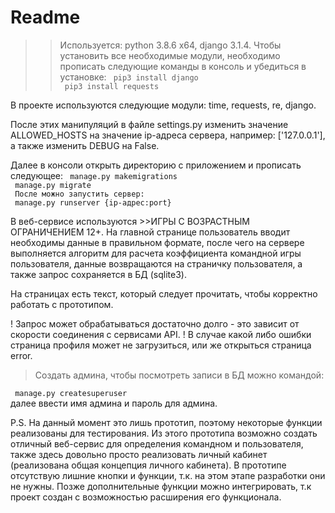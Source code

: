 Readme
=====================
>>Используется: python 3.8.6 x64, django 3.1.4.
Чтобы установить все необходимые модули, необходимо прописать следующие команды в консоль и убедиться в установке:
` pip3 install django`<br>
` pip3 install requests`<br>

В проекте используются следующие модули: time, requests, re, django.

После этих манипуляций в файле settings.py изменить значение ALLOWED_HOSTS на значение ip-адреса сервера, например: ['127.0.0.1'], а также изменить DEBUG на False.

Далее в консоли открыть директорию с приложением и прописать следующее:
` manage.py makemigrations` <br>
` manage.py migrate` <br>
` После можно запустить сервер:` <br>
` manage.py runserver {ip-адрес:port}` <br>


В веб-сервисе используются >>ИГРЫ С ВОЗРАСТНЫМ ОГРАНИЧЕНИЕМ 12+. На главной странице пользователь вводит необходимы данные в правильном формате, 
после чего на сервере выполняется алгоритм для расчета коэффициента командной игры пользователя, данные возвращаются на страничку пользователя, 
а также запрос сохраняется в БД (sqlite3). 

На страницах есть текст, который следует прочитать, чтобы корректно работать с прототипом.

! Запрос может обрабатываться достаточно долго - это зависит от скорости соединения с сервисами API.
! В случае какой либо ошибки страница профиля может не загрузиться, или же открыться страница error.

>Создать админа, чтобы посмотреть записи в БД можно командой:

` manage.py createsuperuser`<br>
далее ввести имя админа и пароль для админа.

P.S. На данный момент это лишь прототип, поэтому некоторые функции реализованы для тестирования. 
Из этого прототипа возможно создать отличный веб-сервис для определения командном и пользователя, 
также здесь довольно просто реализовать личный кабинет (реализована общая концепция личного кабинета). 
В прототипе отсутствую лишние кнопки и функции, т.к. на этом этапе разработки они не нужны. Позже дополнительные 
функции можно интегрировать, т.к проект создан с возможностью расширения его функционала.
